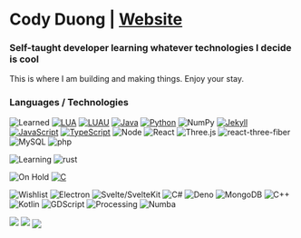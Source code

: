 
# Cody Duong | [Website](https://codyduong.github.io/artNcode/home/)
### Self-taught developer learning whatever technologies I decide is cool
This is where I am building and making things. Enjoy your stay.

### Languages / Technologies
![Learned](https://img.shields.io/badge/Learned-green?style=flat-square&)
[![LUA](https://img.shields.io/badge/LUA-lightgrey?style=flat-square&logo=lua)](https://github.com/search?q=user%3Acodyduong+language%3Alua&type=code)
[![LUAU](https://img.shields.io/badge/LUAU-lightgrey?style=flat-square&logo=lua)](https://roblox.github.io/luau/)
[![Java](https://img.shields.io/badge/Java-lightgrey?style=flat-square&logo=Java)](https://github.com/search?q=user%3Acodyduong+language%3Ajava&type=code)
[![Python](https://img.shields.io/badge/Python-lightgrey?style=flat-square&logo=python)](https://github.com/search?q=user%3Acodyduong+language%3Apython&type=code)
![NumPy](https://img.shields.io/badge/NumPy-lightgrey?style=flat-square&logo=NumPy)
[![Jekyll](https://img.shields.io/badge/Jekyll-lightgrey?style=flat-square&logo=Jekyll)](https://github.com/codyduong/artNcode)
[![JavaScript](https://img.shields.io/badge/JavaScript-lightgrey?style=flat-square&logo=javascript)](https://github.com/search?q=user%3Acodyduong+language%3Ajavascript&type=code)
[![TypeScript](https://img.shields.io/badge/TypeScript-lightgrey?style=flat-square&logo=TypeScript)](https://github.com/search?q=user%3Acodyduong+language%3Atypescript&type=Code)
![Node](https://img.shields.io/badge/Node.js-lightgrey?style=flat-square&logo=Node.js)
![React](https://img.shields.io/badge/React-lightgrey?style=flat-square&logo=React)
![Three.js](https://img.shields.io/badge/Three.js-lightgrey?style=flat-square&logo=Three.js)
![react-three-fiber](https://img.shields.io/badge/react--three--fiber-lightgrey?style=flat-square&logo=Three.js)
![MySQL](https://img.shields.io/badge/MySQL-lightgrey?style=flat-square&logo=MySQL)
![php](https://img.shields.io/badge/php-lightgrey?style=flat-square&logo=php)

![Learning](https://img.shields.io/badge/Learning-important?style=flat-square&)
![rust](https://img.shields.io/badge/rust-lightgrey?style=flat-square&logo=rust)

![On Hold](https://img.shields.io/badge/On_Hold-red?style=flat-square&)
[![C](https://img.shields.io/badge/C-lightgrey?style=flat-square&logo=C)](https://github.com/search?q=user%3Acodyduong+language%3AC&type=Code)

![Wishlist](https://img.shields.io/badge/Wishlist-grey?style=flat-square)
![Electron](https://img.shields.io/badge/Numba-lightgrey?style=flat-square&logo=Electron)
![Svelte/SvelteKit](https://img.shields.io/badge/Svelte-lightgrey?style=flat-square&logo=Svelte)
![C#](https://img.shields.io/badge/C%20%23-lightgrey?style=flat-square&logo=C%20Sharp)
![Deno](https://img.shields.io/badge/Deno-lightgrey?style=flat-square&logo=Deno)
![MongoDB](https://img.shields.io/badge/MongoDB-lightgrey?style=flat-square&logo=MongoDB)
![C++](https://img.shields.io/badge/C++-lightgrey?style=flat-square&logo=C%2B%2B)
![Kotlin](https://img.shields.io/badge/Kotlin-lightgrey?style=flat-square&logo=Kotlin)
![GDScript](https://img.shields.io/badge/GDScript-lightgrey?style=flat-square&logo=Godot%20Engine)
![Processing](https://img.shields.io/badge/Processing-lightgrey?style=flat-square&logo=ProcessingFoundation)
![Numba](https://img.shields.io/badge/Numba-lightgrey?style=flat-square&logo=Numba)

<span>
  <img align="bottom" src="https://github-readme-stats.vercel.app/api?username=codyduong&count_private=true&line_height=28&theme=github_dark" />
  <img align="bottom" src="https://github-readme-stats.vercel.app/api/top-langs/?username=codyduong&langs_count=10&layout=compact&theme=github_dark" />
  <img align="center" src="https://github-readme-stats.vercel.app/api/wakatime?username=codyduong&theme=github_dark" />
</span>

<!--
![HTML](https://img.shields.io/badge/HTML-lightgrey?style=flat-square&logo=html5)
[![Wakatime Stats](https://github-readme-stats.vercel.app/api/wakatime?username=codyduong&theme=compact)](https://github.com/anuraghazra/github-readme-stats)
[![Top Langs](https://github-readme-stats.vercel.app/api/top-langs/?username=codyduong&langs_count=10&layout=compact)](https://github.com/anuraghazra/github-readme-stats)
![CSS](https://img.shields.io/badge/CSS-lightgrey?style=flat-square&logo=css3)
![Sass](https://img.shields.io/badge/Sass-lightgrey?style=flat-square&logo=sass)

https://michaelcurrin.github.io/badge-generator/#/generic
-->
